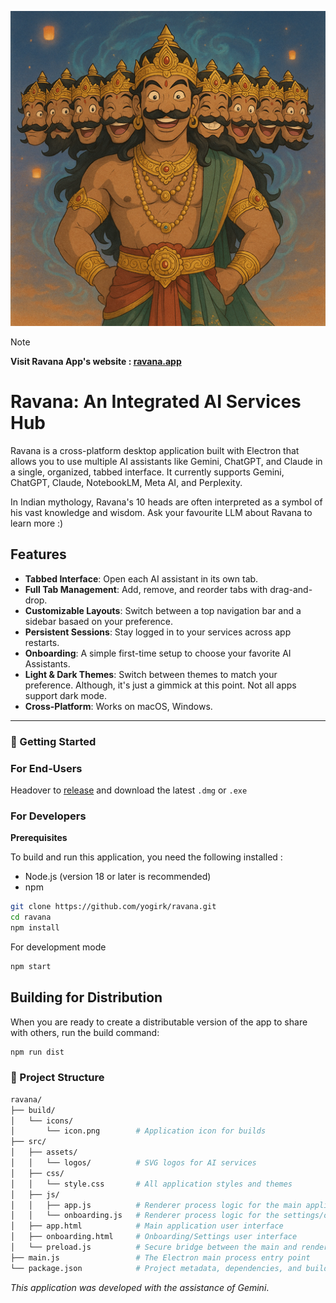 ![Ravana](ravana.png)

> [!NOTE]
> **Visit Ravana App's website : [ravana.app](https://ravana.app/)** 


# Ravana: An Integrated AI Services Hub

Ravana is a cross-platform desktop application built with Electron that allows you to use multiple AI assistants like Gemini, ChatGPT, and Claude in a single, organized, tabbed interface. It currently supports Gemini, ChatGPT, Claude, NotebookLM, Meta AI, and Perplexity. 

In Indian mythology, Ravana's 10 heads are often interpreted as a symbol of his vast knowledge and wisdom. Ask your favourite LLM about Ravana to learn more :) 

## Features

- **Tabbed Interface**: Open each AI assistant in its own tab.
- **Full Tab Management**: Add, remove, and reorder tabs with drag-and-drop.
- **Customizable Layouts**: Switch between a  top navigation bar and a sidebar basaed on your preference.
- **Persistent Sessions**: Stay logged in to your services across app restarts.
- **Onboarding**: A simple first-time setup to choose your favorite AI Assistants.
- **Light & Dark Themes**: Switch between themes to match your preference. Although, it's just a gimmick at this point. Not all apps support dark mode. 
- **Cross-Platform**: Works on macOS, Windows. 

---

### 🚀 Getting Started

### For End-Users 

Headover to [release](https://github.com/yogirk/ravana/releases) and download the latest `.dmg` or `.exe`

### For Developers

**Prerequisites**

To build and run this application, you need the following installed :
- Node.js (version 18 or later is recommended)
- npm

```bash
git clone https://github.com/yogirk/ravana.git
cd ravana
npm install
```
For development mode

```bash
npm start
```

## Building for Distribution

When you are ready to create a distributable version of the app to share with others, run the build command:

```bash
npm run dist
```
### 📁 Project Structure

```bash
ravana/
├── build/
│   └── icons/
│       └── icon.png        # Application icon for builds
├── src/
│   ├── assets/
│   │   └── logos/          # SVG logos for AI services
│   ├── css/
│   │   └── style.css       # All application styles and themes
│   ├── js/
│   │   ├── app.js          # Renderer process logic for the main application window
│   │   └── onboarding.js   # Renderer process logic for the settings/onboarding modal
│   ├── app.html            # Main application user interface
│   ├── onboarding.html     # Onboarding/Settings user interface
│   └── preload.js          # Secure bridge between the main and renderer processes
├── main.js                 # The Electron main process entry point
└── package.json            # Project metadata, dependencies, and build scripts
```

_This application was developed with the assistance of *Gemini*_.